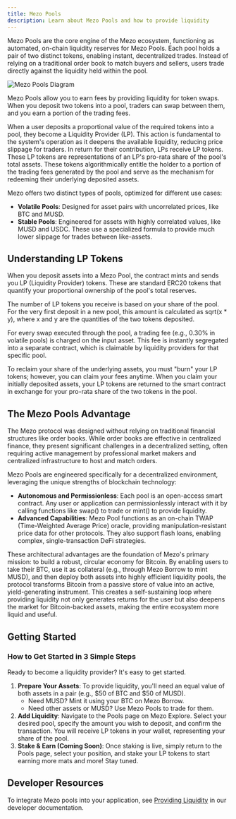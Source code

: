 ```yaml
---
title: Mezo Pools
description: Learn about Mezo Pools and how to provide liquidity
---
```


Mezo Pools are the core engine of the Mezo ecosystem, functioning as automated, on-chain liquidity reserves for Mezo Pools. Each pool holds a pair of two distinct tokens, enabling instant, decentralized trades. Instead of relying on a traditional order book to match buyers and sellers, users trade directly against the liquidity held within the pool.

![Mezo Pools Diagram](/docs/images/mainnet/Mezo%20Pools.png)

Mezo Pools allow you to earn fees by providing liquidity for token swaps. When you deposit two tokens into a pool, traders can swap between them, and you earn a portion of the trading fees.

When a user deposits a proportional value of the required tokens into a pool, they become a Liquidity Provider (LP). This action is fundamental to the system's operation as it deepens the available liquidity, reducing price slippage for traders. In return for their contribution, LPs receive LP tokens. These LP tokens are representations of an LP's pro-rata share of the pool's total assets. These tokens algorithmically entitle the holder to a portion of the trading fees generated by the pool and serve as the mechanism for redeeming their underlying deposited assets.

Mezo offers two distinct types of pools, optimized for different use cases:

* **Volatile Pools**: Designed for asset pairs with uncorrelated prices, like BTC and MUSD.
* **Stable Pools**: Engineered for assets with highly correlated values, like MUSD and USDC. These use a specialized formula to provide much lower slippage for trades between like-assets.

## Understanding LP Tokens

When you deposit assets into a Mezo Pool, the contract mints and sends you LP (Liquidity Provider) tokens. These are standard ERC20 tokens that quantify your proportional ownership of the pool's total reserves.

The number of LP tokens you receive is based on your share of the pool. For the very first deposit in a new pool, this amount is calculated as sqrt(x * y), where x and y are the quantities of the two tokens deposited.

For every swap executed through the pool, a trading fee (e.g., 0.30% in volatile pools) is charged on the input asset. This fee is instantly segregated into a separate contract, which is claimable by liquidity providers for that specific pool.

To reclaim your share of the underlying assets, you must "burn" your LP tokens; however, you can claim your fees anytime. When you claim your initially deposited assets, your LP tokens are returned to the smart contract in exchange for your pro-rata share of the two tokens in the pool.

## The Mezo Pools Advantage

The Mezo protocol was designed without relying on traditional financial structures like order books. While order books are effective in centralized finance, they present significant challenges in a decentralized setting, often requiring active management by professional market makers and centralized infrastructure to host and match orders.

Mezo Pools are engineered specifically for a decentralized environment, leveraging the unique strengths of blockchain technology:

* **Autonomous and Permissionless**: Each pool is an open-access smart contract. Any user or application can permissionlessly interact with it by calling functions like swap() to trade or mint() to provide liquidity.
* **Advanced Capabilities**: Mezo Pool functions as an on-chain TWAP (Time-Weighted Average Price) oracle, providing manipulation-resistant price data for other protocols. They also support flash loans, enabling complex, single-transaction DeFi strategies.

These architectural advantages are the foundation of Mezo's primary mission: to build a robust, circular economy for Bitcoin. By enabling users to take their BTC, use it as collateral (e.g., through Mezo Borrow to mint MUSD), and then deploy both assets into highly efficient liquidity pools, the protocol transforms Bitcoin from a passive store of value into an active, yield-generating instrument. This creates a self-sustaining loop where providing liquidity not only generates returns for the user but also deepens the market for Bitcoin-backed assets, making the entire ecosystem more liquid and useful.

## Getting Started

### How to Get Started in 3 Simple Steps

Ready to become a liquidity provider? It's easy to get started.

1. **Prepare Your Assets**: To provide liquidity, you'll need an equal value of both assets in a pair (e.g., <span class="no-break">$50 of BTC and $50 of MUSD</span>).
   * Need MUSD? Mint it using your BTC on Mezo Borrow.
   * Need other assets or MUSD? Use Mezo Pools to trade for them.
2. **Add Liquidity**: Navigate to the Pools page on Mezo Explore. Select your desired pool, specify the amount you wish to deposit, and confirm the transaction. You will receive LP tokens in your wallet, representing your share of the pool.
3. **Stake & Earn (Coming Soon)**: Once staking is live, simply return to the Pools page, select your position, and stake your LP tokens to start earning more mats and more! Stay tuned.

## Developer Resources

To integrate Mezo pools into your application, see [Providing Liquidity](../../developers/getting-started/) in our developer documentation.

